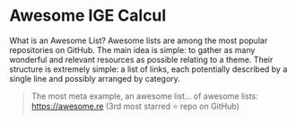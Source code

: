 # Awesome IGE Calcul

What is an Awesome List? Awesome lists are among the most popular repositories on GitHub. The main idea is simple: to gather as many wonderful and relevant resources as possible relating to a theme.
Their structure is extremely simple: a list of links, each potentially described by a single line and possibly arranged by category.
> The most meta example, an awesome list... of awesome lists: https://awesome.re (3rd most starred :star: repo on GitHub)
